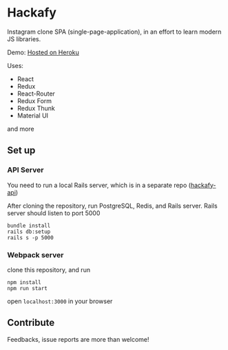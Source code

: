 # Hackafy

Instagram clone SPA (single-page-application), in an effort to learn modern JS libraries.

Demo: [Hosted on Heroku](https://radiant-temple-15197.herokuapp.com/)

Uses:

* React
* Redux
* React-Router
* Redux Form
* Redux Thunk
* Material UI

and more

## Set up

### API Server

You need to run a local Rails server,
which is in a separate repo ([hackafy-api](https://github.com/kenny-hibino/hackafy-api))

After cloning the repository, run PostgreSQL, Redis, and Rails server.
Rails server should listen to port 5000
```
bundle install
rails db:setup
rails s -p 5000
```

### Webpack server

clone this repository, and run
```
npm install
npm run start
```

open `localhost:3000` in your browser

## Contribute

Feedbacks, issue reports are more than welcome!
